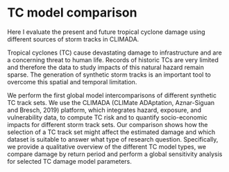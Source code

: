 # TC model comparison

Here I evaluate the present and future tropical cyclone damage using different sources of storm tracks in CLIMADA.

Tropical cyclones (TC) cause devastating damage to infrastructure and are a concerning threat to human life. Records of historic TCs are very limited and therefore the data to study impacts of this natural hazard remain sparse. The generation of synthetic storm tracks is an important tool to overcome this spatial and temporal limitation.

We perform the first global model intercomparisons of different synthetic TC track sets. We use the CLIMADA (CLIMate ADAptation, Aznar-Siguan and Bresch, 2019) platform, which integrates hazard, exposure, and vulnerability data, to compute TC risk and to quantify socio-economic impacts for different storm track sets. Our comparison shows how the selection of a TC track set might affect the estimated damage and which dataset is suitable to answer what type of research question. Specifically, we provide a qualitative overview of the different TC model types, we compare damage by return period and perform a global sensitivity analysis for selected TC damage model parameters.

